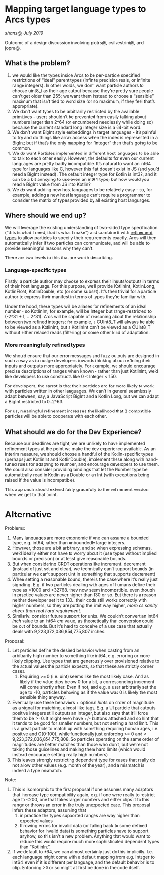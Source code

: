 # Mapping target language types to Arcs types

_shans@, July 2019_

Outcome of a design discussion involving piotrs@, csilvestrini@, and jopra@.


## What’s the problem?



1. we would like the types inside Arcs to be per-particle specified restrictions of “ideal” parent types (infinite precision reals, or infinite range integers). In other words, we don’t want particle authors to choose uint8_t as their age output because they’re pretty sure people can’t get older than 255; we want them instead to choose a “sensible” maximum that isn’t tied to word size (or no maximum, if they feel that’s appropriate).
2. We don’t want types to be arbitrarily restricted by the available primitives - users shouldn’t be prevented from easily talking about numbers larger than 2^64 (or encumbered needlessly while doing so) because the current standard long integer size is a 64-bit word.
3. We don’t want BigInt style embeddings in target languages - it’s painful to try and do things like array access when the index is represented in a BigInt; but if that’s the only mapping for “integer” then that’s going to be common.
4. We _do_ want Particles implemented in different host languages to be able to talk to each other easily. However, the defaults for even our current languages are pretty badly incompatible. It’s natural to want an int64 type for languages like C, however this flat doesn’t exist in JS (and you’d need a BigInt instead). The default integer type for Kotlin is int32, and it can be a bit annoying to use even an int64 type; but how would you read a BigInt value from JS into Kotlin?
5. We _do_ want adding new host languages to be relatively easy - so, for example, adding a new host language can’t require a programmer to consider the matrix of types provided by all existing host languages.


## Where should we end up?

We will leverage the existing understanding of two-sided type specification (“this is what I need, that is what I make”) and combine it with [refinement types](https://docs.google.com/document/d/100Fh1OTPe-ijVXd2iyBgLQ4IGsuiZzd09ovn43VGGWA/edit#bookmark=id.bkulzq8x3ub8) to allow particles to specify their requirements exactly. Arcs will then automatically infer if two particles can communicate, and will be able to provide meaningful reasons why they can’t.

There are two levels to this that are worth describing. 


### Language-specific types

Firstly, a particle author may choose to express their inputs/outputs in terms of their host language. For this purpose, we’ll provide KotlinInt, KotlinLong, KotlinFloat, KotlinDouble, etc (or some subset). It’s then trivial for a particle author to express their manifest in terms of types they’re familiar with.

Under the hood, these types will be aliases for refinements of an ideal number - so KotlinInt, for example, will be Integer but range-restricted to (-2^31 + 1, .. 2^31). Arcs will be capable of reasoning about the relationship between two refined integers; for example, a CUInt8_T will always be able to be viewed as a KotlinInt, but a KotlinInt can’t be viewed as a CUInt8_T without either relaxed reads (filtering) or some other kind of adaptation.


### More meaningfully refined types

We should ensure that our error messages and fuzz outputs are designed in such a way as to nudge developers towards thinking about refining their inputs and outputs more appropriately. For example, we should encourage precise descriptions of ranges when known - rather than just KotlinInt, we’d like developers to use constructs like 0 &lt; Integer &lt; 150.

For developers, the carrot is that their particles are far more likely to work with particles written in other languages. We can’t in general seamlessly adapt between, say, a JavaScript BigInt and a Kotlin Long, but we can adapt a BigInt restricted to 0..2^63.

For us, meaningful refinement increases the likelihood that 2 compatible particles will be able to cooperate with each other.


## What should we do for the Dev Experience?

Because our deadlines are tight, we are unlikely to have implemented refinement types at the point we make the dev experience available. As an interim measure, we should choose a handful of the Kotlin-specific types (perhaps just KotlinInt and KotlinDouble), implement these along with hand-tuned rules for adapting to Number, and encourage developers to use them. We could also consider providing bindings that let the Number type be automatically read in Kotlin as a Double or an Int (with exceptions being raised if the value is incompatible).

This approach should extend fairly gracefully to the refinement version when we get to that point.


# Alternative

Problems:



1. Many languages are more ergonomic if one can assume a bounded type, e.g. int64, rather than unboundedly large integers.
2. However, those are a bit arbitrary, and so when expressing schemas, we’d ideally either not have to worry about it (use types without implied bounds or precision) or at least give reasonable bounds.
3. But when considering CRDT operations like increment, decrement (instead of just set and clear), we technically can’t support bounds (in particular we can’t support uint in something that supports decrement)
4. When setting a reasonable bound, there is the case where it’s really just signaling. E.g. if two particles dealing with ages of humans define their type as &lt;1000 and &lt;32768, they now seem incompatible, even though in practice values are never higher than 130 or so. But there is a reason neither developer set it to 130.. their code still works correctly with higher numbers, so they are putting the limit way higher, _more as sanity check than real hard requirement_.
5. Similarly, consider future support for units. We couldn’t convert an int64 _inch_ value to an int64 _cm_ value, as theoretically that conversion could be out of bounds. But it’s hard to conceive of a use case that actually deals with 9,223,372,036,854,775,807 inches.

Proposal:



1. Let particles define the desired behavior when casting from an arbitrarily high number to something like int64, e.g. erroring or more likely clipping. Use types that are generously over provisioned relative to the actual values the particle expects, so that these are strictly corner cases.
    1. Requiring >= 0 (i.e. uint) seems like the most likely case. And as likely if the value dips below 0 for a bit, a corresponding increment will come shortly after. Even if not, and e.g. a user arbitrarily set the age to -10, particles behaving as if the value was 0 is likely the most sensible thing anyway.
2. Eventually use these behaviors + optional _hints_ on order of magnitude as a signal for matching, almost like tags. E.g. a UI particle that outputs positive integers still outputs an Integer, but also says that it’ll force them to be >=0. It might even have +/- buttons attached and so hint that it tends to be good for smaller numbers, but not setting a hard limit. This is a great particle to match up with something requiring human ages, i.e. positive and O(0-100), while functionally just enforcing >= 0 and &lt; 9,223,372,036,854,775,808. So particles operating on the same order of magnitudes are better matches than those who don’t, but we’re not taking those guidelines and making them hard limits (which would instead encourage setting really high numbers)
3. This leaves strongly restricting dependent type for cases that really do not allow other values (e.g. month of the year), and a mismatch is indeed a type mismatch.

Note:



1. This is isomorphic to the first proposal if one assumes many adaptors that increase type compatibility again, e.g. if one were really to restrict age to &lt;200, one that takes larger numbers and either clips it to this range or throws an error in the truly unexpected case. This proposal infers these adaptors, assuming that
    1. in practice the types supported ranges are way higher than expected values
    2. throwing errors for invalid data (or falling back to some defined behavior for invalid data) is something particles have to support anyhow, so this isn’t a new problem. Anything that would want to reduce this would require much more sophisticated dependent types than “KotlinInt”.
2. If we default to *64, we can almost certainly just do this implicitly. I.e. each language might come with a default mapping from e.g. Integer to int64, even if it is different per language, and the default behavior is to clip. Enforcing >0 or so might at first be done in the code itself.